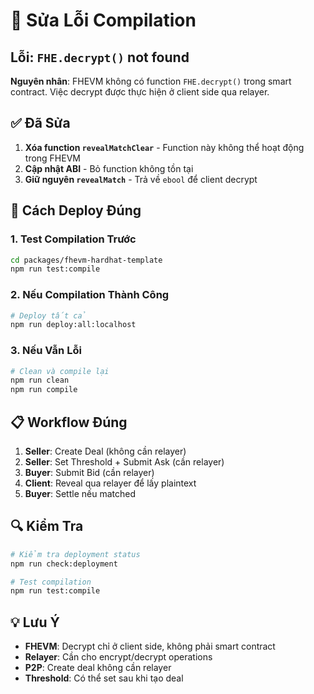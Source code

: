 # 🔧 Sửa Lỗi Compilation

## Lỗi: `FHE.decrypt()` not found

**Nguyên nhân**: FHEVM không có function `FHE.decrypt()` trong smart contract. Việc decrypt được thực hiện ở client side qua relayer.

## ✅ Đã Sửa

1. **Xóa function `revealMatchClear`** - Function này không thể hoạt động trong FHEVM
2. **Cập nhật ABI** - Bỏ function không tồn tại
3. **Giữ nguyên `revealMatch`** - Trả về `ebool` để client decrypt

## 🚀 Cách Deploy Đúng

### 1. Test Compilation Trước
```bash
cd packages/fhevm-hardhat-template
npm run test:compile
```

### 2. Nếu Compilation Thành Công
```bash
# Deploy tất cả
npm run deploy:all:localhost
```

### 3. Nếu Vẫn Lỗi
```bash
# Clean và compile lại
npm run clean
npm run compile
```

## 📋 Workflow Đúng

1. **Seller**: Create Deal (không cần relayer)
2. **Seller**: Set Threshold + Submit Ask (cần relayer)
3. **Buyer**: Submit Bid (cần relayer)
4. **Client**: Reveal qua relayer để lấy plaintext
5. **Buyer**: Settle nếu matched

## 🔍 Kiểm Tra

```bash
# Kiểm tra deployment status
npm run check:deployment

# Test compilation
npm run test:compile
```

## 💡 Lưu Ý

- **FHEVM**: Decrypt chỉ ở client side, không phải smart contract
- **Relayer**: Cần cho encrypt/decrypt operations
- **P2P**: Create deal không cần relayer
- **Threshold**: Có thể set sau khi tạo deal
